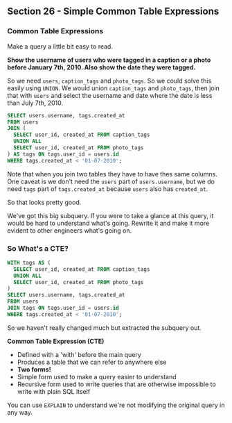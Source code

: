 ## Section 26 - Simple Common Table Expressions

### Common Table Expressions

Make a query a little bit easy to read.

__Show the username of users who were tagged in a caption or a photo before January 7th, 2010. Also show the date they were tagged.__

So we need `users`, `caption_tags` and `photo_tags`. So we could solve this easily using `UNION`. We would union `caption_tags` and `photo_tags`, then join that with `users` and select the username and date where the date is less than July 7th, 2010.

```sql
SELECT users.username, tags.created_at
FROM users
JOIN (
  SELECT user_id, created_at FROM caption_tags
  UNION ALL
  SELECT user_id, created_at FROM photo_tags
) AS tags ON tags.user_id = users.id
WHERE tags.created_at < '01-07-2010';
```

Note that when you join two tables they have to have thes same columns. One caveat is we don't need the `users` part of `users.username`, but we do need `tags` part of `tags.created_at` because `users` also has `created_at`.

So that looks pretty good.

We've got this big subquery. If you were to take a glance at this query, it would be hard to understand what's going. Rewrite it and make it more evident to other engineers what's going on.

### So What's a CTE?

```sql
WITH tags AS (
  SELECT user_id, created_at FROM caption_tags
  UNION ALL
  SELECT user_id, created_at FROM photo_tags
)
SELECT users.username, tags.created_at
FROM users
JOIN tags ON tags.user_id = users.id
WHERE tags.created_at < '01-07-2010';
```

So we haven't really changed much but extracted the subquery out.

__Common Table Expression (CTE)__
* Defined with a 'with' before the main query
* Produces a table that we can refer to anywhere else
* __Two forms!__
* Simple form used to make a query easier to understand
* Recursive form used to write queries that are otherwise impossible to write with plain SQL itself

You can use `EXPLAIN` to understand we're not modifying the original query in any way.

